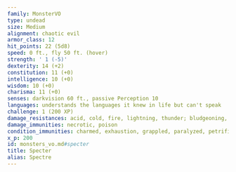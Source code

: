 ```yaml
---
family: MonsterVO
type: undead
size: Medium
alignment: chaotic evil
armor_class: 12
hit_points: 22 (5d8)
speed: 0 ft., fly 50 ft. (hover)
strength: ' 1 (-5)'
dexterity: 14 (+2)
constitution: 11 (+0)
intelligence: 10 (+0)
wisdom: 10 (+0)
charisma: 11 (+0)
senses: darkvision 60 ft., passive Perception 10
languages: understands the languages it knew in life but can't speak
challenge: 1 (200 XP)
damage_resistances: acid, cold, fire, lightning, thunder; bludgeoning, piercing, and slashing from nonmagical attacks
damage_immunities: necrotic, poison
condition_immunities: charmed, exhaustion, grappled, paralyzed, petrified, poisoned, prone, restrained, unconscious
x_p: 200
id: monsters_vo.md#specter
title: Specter
alias: Spectre
---
```


